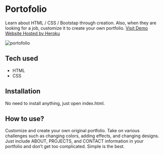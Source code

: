# Portofolio
Learn about HTML / CSS / Bootstap through creation. Also, when they are looking for a job, customize it to create your own portfolio.
[Visit Demo Website Hosted by Heroku](https://kokou-portofolio.herokuapp.com/)

![portofolio](https://user-images.githubusercontent.com/91573180/144897184-42638ffa-1306-4062-9b66-cde39ed0cd25.png)


## Tech used
* HTML
* CSS
## Installation
No need to install anything, just open index.html.
## How to use?
Customize and create your own original portfolio. Take on various challenges such as changing colors, adding effects, and changing designs. Just include ABOUT, PROJECTS, and CONTACT information in your portfolio and don’t get too complicated. Simple is the best.
